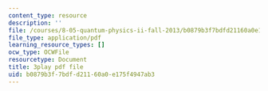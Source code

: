 ```yaml
---
content_type: resource
description: ''
file: /courses/8-05-quantum-physics-ii-fall-2013/b0879b3f7bdfd21160a0e175f4947ab3_YDRMLCuNteY.pdf
file_type: application/pdf
learning_resource_types: []
ocw_type: OCWFile
resourcetype: Document
title: 3play pdf file
uid: b0879b3f-7bdf-d211-60a0-e175f4947ab3
---
```


